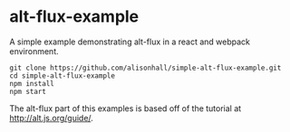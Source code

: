 # alt-flux-example

A simple example demonstrating alt-flux in a react and webpack environment.

```
git clone https://github.com/alisonhall/simple-alt-flux-example.git
cd simple-alt-flux-example
npm install
npm start
```

The alt-flux part of this examples is based off of the tutorial at http://alt.js.org/guide/.